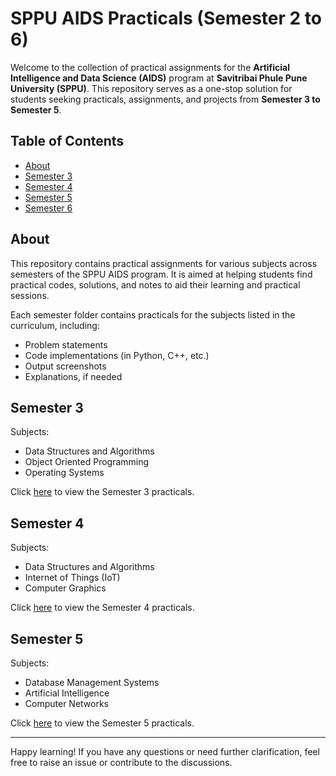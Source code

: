 # SPPU AIDS Practicals (Semester 2 to 6)

Welcome to the collection of practical assignments for the **Artificial Intelligence and Data Science (AIDS)** program at **Savitribai Phule Pune University (SPPU)**. This repository serves as a one-stop solution for students seeking practicals, assignments, and projects from **Semester 3 to Semester 5**.

## Table of Contents

- [About](#about)
- [Semester 3](#semester-3)
- [Semester 4](#semester-4)
- [Semester 5](#semester-5)
- [Semester 6](#semester-6)
<!--- [Semester 7](#semester-7)
- [Semester 8](#semester-8)
- [Contributing](#contributing)
- [License](#license) -->

## About

This repository contains practical assignments for various subjects across semesters of the SPPU AIDS program. It is aimed at helping students find practical codes, solutions, and notes to aid their learning and practical sessions.

Each semester folder contains practicals for the subjects listed in the curriculum, including:
- Problem statements
- Code implementations (in Python, C++, etc.)
- Output screenshots
- Explanations, if needed


## Semester 3

Subjects:
- Data Structures and Algorithms
- Object Oriented Programming
- Operating Systems

Click [here](./Semester-3) to view the Semester 3 practicals.

## Semester 4

Subjects:
- Data Structures and Algorithms
- Internet of Things (IoT)
- Computer Graphics

Click [here](./Semester-4) to view the Semester 4 practicals.

## Semester 5

Subjects:
- Database Management Systems
- Artificial Intelligence 
- Computer Networks
<!-- - Deep Learning
- Natural Language Processing

- Advanced Database Systems -->

Click [here](./Semester-5) to view the Semester 5 practicals.

<!-- ## Semester 6

Subjects:
- Computer Vision
- Reinforcement Learning
- Big Data Analytics
- Blockchain Technology

Click [here](./Semester-6) to view the Semester 6 practicals.

## Semester 7

Subjects:
- Advanced Machine Learning
- Cloud Computing
- Cybersecurity
- Human-Computer Interaction

Click [here](./Semester-7) to view the Semester 7 practicals.

## Semester 8

Subjects:
- AI Capstone Project
- Autonomous Systems
- Data Ethics and Privacy
- Industrial Internship

Click [here](./Semester-8) to view the Semester 8 practicals.

## Contributing

Contributions are welcome! If you have completed any practicals or projects and want to contribute, feel free to create a pull request or submit an issue.

### How to contribute:
1. Fork this repository.
2. Add your practicals in the relevant semester folder.
3. Create a pull request describing your changes.

## License

This repository is licensed under the MIT License. See the [LICENSE](./LICENSE) file for more details. -->

---

Happy learning! If you have any questions or need further clarification, feel free to raise an issue or contribute to the discussions.

